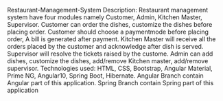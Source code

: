 Restaurant-Management-System
Description:
Restaurant management system have four modules namely Customer, Admin, Kitchen Master, Supervisor. Customer can order the dishes, customize the dishes before placing order. Customer should choose a paymentmode before placing order, A bill is generated after payment. Kitchen Master will receive all the orders placed by the customer and acknowledge after dish is served. Supervisor will resolve the tickets raised by the custome. Admin can add dishes, customize the dishes, add/remove Kitchen master, add/remove supervisor.
Technologies used:
HTML, CSS, Bootstrap, Angular Material, Prime NG, Angular10, Spring Boot, Hibernate.
Angular Branch contain Angular part of this application. Spring Branch contain Spring part of this application
